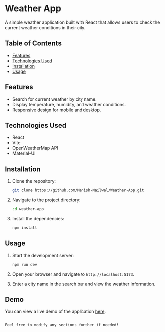 # Weather App

A simple weather application built with React that allows users to check the current weather conditions in their city.

## Table of Contents

- [Features](#features)
- [Technologies Used](#technologies-used)
- [Installation](#installation)
- [Usage](#usage)

## Features

- Search for current weather by city name.
- Display temperature, humidity, and weather conditions.
- Responsive design for mobile and desktop.

## Technologies Used

- React
- Vite
- OpenWeatherMap API
- Material-UI

## Installation

1. Clone the repository:

   ```bash
   git clone https://github.com/Manish-Nailwal/Weather-App.git
   ```

2. Navigate to the project directory:

   ```bash
   cd weather-app
   ```

3. Install the dependencies:

   ```bash
   npm install
   ```

## Usage

1. Start the development server:

   ```bash
   npm run dev
   ```

2. Open your browser and navigate to `http://localhost:5173`.

3. Enter a city name in the search bar and view the weather information.


## Demo

You can view a live demo of the application [here](https://weather-app-wnng.onrender.com/).
```

Feel free to modify any sections further if needed!
